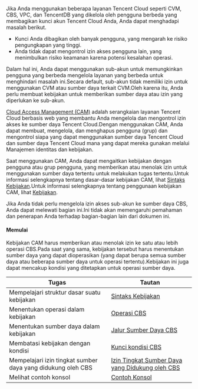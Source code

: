 Jika Anda menggunakan beberapa layanan Tencent Cloud seperti CVM, CBS, VPC, dan TencentDB yang dikelola oleh pengguna berbeda yang membagikan kunci akun Tencent Cloud Anda, Anda dapat menghadapi masalah berikut.
- Kunci Anda dibagikan oleh banyak pengguna, yang mengarah ke risiko pengungkapan yang tinggi.
- Anda tidak dapat mengontrol izin akses pengguna lain, yang menimbulkan risiko keamanan karena potensi kesalahan operasi.

Dalam hal ini, Anda dapat menggunakan sub-akun untuk memungkinkan pengguna yang berbeda mengelola layanan yang berbeda untuk menghindari masalah ini.Secara default, sub-akun tidak memiliki izin untuk menggunakan CVM atau sumber daya terkait CVM.Oleh karena itu, Anda perlu membuat kebijakan untuk memberikan sumber daya atau izin yang diperlukan ke sub-akun.

[Cloud Access Management (CAM)](https://intl.cloud.tencent.com/document/product/598/10583) adalah serangkaian layanan Tencent Cloud berbasis web yang membantu Anda mengelola dan mengontrol izin akses ke sumber daya Tencent Cloud.Dengan menggunakan CAM, Anda dapat membuat, mengelola, dan menghapus pengguna (grup) dan mengontrol siapa yang dapat menggunakan sumber daya Tencent Cloud dan sumber daya Tencent Cloud mana yang dapat mereka gunakan melalui Manajemen identitas dan kebijakan.

Saat menggunakan CAM, Anda dapat mengaitkan kebijakan dengan pengguna atau grup pengguna, yang memberikan atau menolak izin untuk menggunakan sumber daya tertentu untuk melakukan tugas tertentu.Untuk informasi selengkapnya tentang dasar-dasar kebijakan CAM, lihat [Sintaks Kebijakan](https://intl.cloud.tencent.com/document/product/598/10603).Untuk informasi selengkapnya tentang penggunaan kebijakan CAM, lihat [Kebijakan](https://intl.cloud.tencent.com/document/product/598/10601).

Jika Anda tidak perlu mengelola izin akses sub-akun ke sumber daya CBS, Anda dapat melewati bagian ini.Ini tidak akan memengaruhi pemahaman dan penerapan Anda terhadap bagian-bagian lain dari dokumen ini.

#### Memulai

Kebijakan CAM harus memberikan atau menolak izin ke satu atau lebih operasi CBS.Pada saat yang sama, kebijakan tersebut harus menentukan sumber daya yang dapat dioperasikan (yang dapat berupa semua sumber daya atau beberapa sumber daya untuk operasi tertentu).Kebijakan ini juga dapat mencakup kondisi yang ditetapkan untuk operasi sumber daya.

| Tugas | Tautan |
|---------|---------|
| Mempelajari struktur dasar suatu kebijakan | [Sintaks Kebijakan](https://intl.cloud.tencent.com/document/product/362/34221) |
| Menentukan operasi dalam kebijakan | [Operasi CBS](https://intl.cloud.tencent.com/document/product/362/34221) |
| Menentukan sumber daya dalam kebijakan | [Jalur Sumber Daya CBS](https://intl.cloud.tencent.com/document/product/362/34221) |
| Membatasi kebijakan dengan kondisi | [Kunci kondisi CBS](https://intl.cloud.tencent.com/document/product/362/34221) |
| Mempelajari izin tingkat sumber daya yang didukung oleh CBS | [Izin Tingkat Sumber Daya yang Didukung oleh CBS](https://intl.cloud.tencent.com/document/product/362/34220) |
| Melihat contoh konsol | [Contoh Konsol](https://intl.cloud.tencent.com/document/product/213/10312) |
